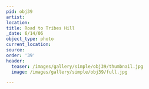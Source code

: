 ```yaml
---
pid: obj39
artist:
location:
title: Road to Tribes Hill
_date: 6/14/06
object_type: photo
current_location:
source:
order: '39'
header:
  teaser: /images/gallery/simple/obj39/thumbnail.jpg
  image: /images/gallery/simple/obj39/full.jpg

---
```

